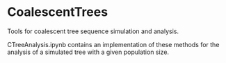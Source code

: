 # CoalescentTrees
Tools for coalescent tree sequence simulation and analysis.

CTreeAnalysis.ipynb contains an implementation of these methods for the analysis of a simulated tree with a given population size.
